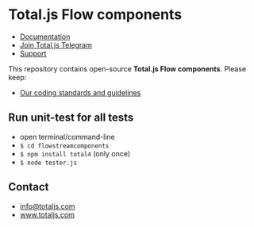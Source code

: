 # Total.js Flow components

- [Documentation](https://docs.totaljs.com)
- [Join Total.js Telegram](https://t.me/totaljs)
- [Support](https://www.totaljs.com/support/)

This repository contains open-source __Total.js Flow components__. Please keep:

- [Our coding standards and guidelines](https://docs.totaljs.com/welcome/67b47001ty51c/)

## Run unit-test for all tests

- open terminal/command-line
- `$ cd flowstreamcomponents`
- `$ npm install total4` (only once)
- `$ node tester.js`

## Contact

- <info@totaljs.com>
- www.totaljs.com